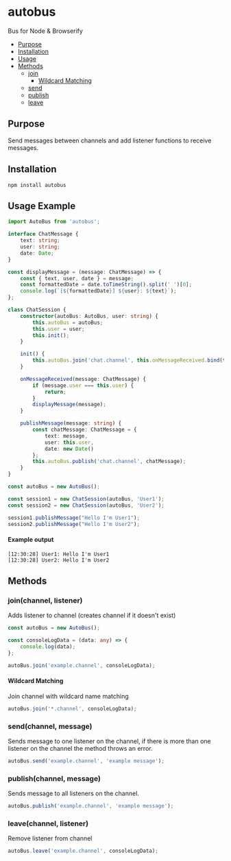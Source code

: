 # autobus

Bus for Node &amp; Browserify

-   [Purpose](#purpose)
-   [Installation](#installation)
-   [Usage](#usage-example)
-   [Methods](#methods)
    -   [join](#joinchannel-listener)
        -   [Wildcard Matching](#wildcard-matching)
    -   [send](#sendchannel-message)
    -   [publish](#publishchannel-message)
    -   [leave](#leavechannel-listener)

## Purpose

Send messages between channels and add listener functions to receive messages.

## Installation

```shell
npm install autobus
```

## Usage Example

```typescript
import AutoBus from 'autobus';

interface ChatMessage {
    text: string;
    user: string;
    date: Date;
}

const displayMessage = (message: ChatMessage) => {
    const { text, user, date } = message;
    const formattedDate = date.toTimeString().split(' ')[0];
    console.log(`[${formattedDate}] ${user}: ${text}`);
};

class ChatSession {
    constructor(autoBus: AutoBus, user: string) {
        this.autoBus = autoBus;
        this.user = user;
        this.init();
    }

    init() {
        this.autoBus.join('chat.channel', this.onMessageReceived.bind(this));
    }

    onMessageReceived(message: ChatMessage) {
        if (message.user === this.user) {
            return;
        }
        displayMessage(message);
    }

    publishMessage(message: string) {
        const chatMessage: ChatMessage = {
            text: message,
            user: this.user,
            date: new Date()
        };
        this.autoBus.publish('chat.channel', chatMessage);
    }
}

const autoBus = new AutoBus();

const session1 = new ChatSession(autoBus, 'User1');
const session2 = new ChatSession(autoBus, 'User2');

session1.publishMessage("Hello I'm User1");
session2.publishMessage("Hello I'm User2");
```

#### Example output

```
[12:30:28] User1: Hello I'm User1
[12:30:28] User2: Hello I'm User2
```

## Methods

### join(channel, listener)

Adds listener to channel (creates channel if it doesn't exist)

```typescript
const autoBus = new AutoBus();

const consoleLogData = (data: any) => {
    console.log(data);
};

autoBus.join('example.channel', consoleLogData);
```

#### Wildcard Matching

Join channel with wildcard name matching

```typescript
autoBus.join('*.channel', consoleLogData);
```

### send(channel, message)

Sends message to one listener on the channel, if there is more than one listener on the channel the method throws an error.

```typescript
autoBus.send('example.channel', 'example message');
```

### publish(channel, message)

Sends message to all listeners on the channel.

```typescript
autoBus.publish('example.channel', 'example message');
```

### leave(channel, listener)

Remove listener from channel

```typescript
autoBus.leave('example.channel', consoleLogData);
```
